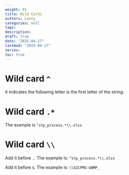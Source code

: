 ```yaml
---
weight: 01
title: Wild Cards
authors: Lenny
categories: null
tags: 
description: 
draft: true
date: "2025-04-17"
lastmod: "2025-04-17"
series:
toc: true
---
```



<!--more-->

# Wild card `^`
It indicates the following letter is the first letter of the string.

# Wild card `.*`
The example is `^stp_process.*\\.xlsx`

# Wild card `\\`
Add it before `.`.  The example is: `^stp_process.*\\.xlsx`

Add it before `$`.  The example is: `\\$ICPMS-GWMP_`

